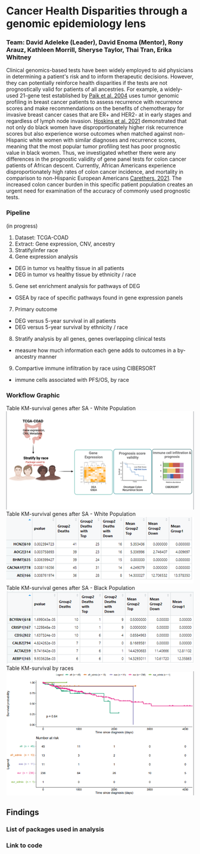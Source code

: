 # Cancer Health Disparities through a genomic epidemiology lens
### Team: David Adeleke (Leader), David Enoma (Mentor), Rony Arauz, Kathleen Morrill, Sheryse Taylor, Thai Tran, Erika Whitney

Clinical genomics-based tests have been widely employed to aid physicians in determining a patient's risk and to inform therapeutic decisions. However, they can potentially reinforce health disparities if the tests are not prognostically valid for patients of all ancestries. For example, a widely-used 21-gene test established by [Paik et al. 2004](https://doi.org/10.1634/theoncologist.12-6-631) uses tumor genomic profiling in breast cancer patients to assess recurrence with recurrence scores and make recommendations on the benefits of chemotherapy for invasive breast cancer cases that are ER+ and HER2- at in early stages and regardless of lymph node invasion. [Hoskins et al. 2021](https://doi.org/10.1001/jamaoncol.2020.7320) demonstrated that not only do black women have disproportionately higher risk recurrence scores but also experience worse outcomes when matched against non-Hispanic white women with similar diagnoses and recurrence scores, meaning that the most popular tumor profiling test has poor prognostic value in black women. Thus, we investigated whether there were any differences in the prognostic validity of gene panel tests for colon cancer patients of African descent. Currently, African Americans experience disproportionately high rates of colon cancer incidence, and mortality in comparison to non-Hispanic European Americans [Carethers. 2021](https://doi.org/10.1016/bs.acr.2021.02.007). The increased colon cancer burden in this specific patient population creates an urgent need for examination of the accuracy of commonly used prognostic tests. 

### Pipeline
(in progress)

1. Dataset: TCGA-COAD
2. Extract: Gene expression, CNV, ancestry
3. Stratify/infer race
4. Gene expression analysis
  * DEG in tumor vs healthy tissue in all patients
  * DEG in tumor vs healthy tissue by ethnicity / race
5. Gene set enrichment analysis for pathways of DEG
  * GSEA by race of specific pathways found in gene expression panels
7. Primary outcome
  * DEG versus 5-year survival in all patients
  * DEG versus 5-year survival by ethnicity / race
8. Stratify analysis by all genes, genes overlapping clinical tests
  * measure how much information each gene adds to outcomes in a by-ancestry manner
9. Compartive immune infiltration by race using CIBERSORT
  * immune cells associated with PFS/OS, by race



### Workflow Graphic
Table KM-survival genes after SA - White Population
![Workflow Graphic](https://github.com/STRIDES-Codes/Cancer-Health-Disparities-through-genomic-epidemiology-Lens/blob/main/Screen%20Shot%202021-06-24%20at%2012.13.58%20PM.png)
Table KM-survival genes after SA - White Population
![Workflow Graphic](https://github.com/STRIDES-Codes/Cancer-Health-Disparities-through-genomic-epidemiology-Lens/blob/main/Survival_Correlations_White.PNG)
Table KM-survival genes after SA - Black Population
![Workflow Graphic](https://github.com/STRIDES-Codes/Cancer-Health-Disparities-through-genomic-epidemiology-Lens/blob/main/Survival_Correlations_black.PNG)
Table KM-survival by races
![Workflow Graphic](https://github.com/STRIDES-Codes/Cancer-Health-Disparities-through-genomic-epidemiology-Lens/blob/main/survival_races.PNG)
## Findings

### List of packages used in analysis

### Link to code

